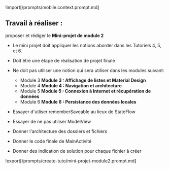 !import[/prompts/mobile.context.prompt.md] 

## **Travail à réaliser :**  

proposer et rédiger le **Mini-projet de module 2** 

- Le mini projet doit appliquer les notions aborder dans les Tutoriels 4, 5, et 6.
- Doit être une étape de réalisation de projet finale
- Ne doit pas utiliser une notion qui sera utiliser dans les modules suivant: 
  - Module 3 **Module 3 : Affichage de listes et Material Design**  
  - Module 4 **Module 4 : Navigation et architecture** 
  - Module 5 **Module 5 : Connexion à Internet et récupération de données**  
  - Module 6 **Module 6 : Persistance des données locales**  


- Essayer d'utliser rememberSaveable  au lieux de StateFlow
- Essayer de ne pas utiliser ModelView
- Donner l'architecture des dossiers et fichiers 
- Donner le code finale de MainActivité
- Donner des indication de solution pour chaque fichier à créer  

!export[/prompts/create-tuto/mini-projet-module2.prompt.md]  
